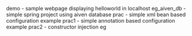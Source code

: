 demo - sample webpage displaying helloworld in localhost
eg_aiven_db - simple spring project using aiven database
prac - simple xml bean based configuration example
prac1 - simple annotation based configuration example
prac2 - constructor injection eg
